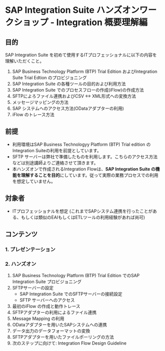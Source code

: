# SAP Integration Suite ハンズオンワークショップ - Integration 概要理解編
## 目的
SAP Integration Suite を初めて使用するITプロフェッショナルに以下の内容を理解いただくこと。
1. SAP Business Technology Platform (BTP) Trial Edition およびIntegration Suite Trial Edtion のプロビジョニング
2. SAP Integration Suite の各種ツールの目的および利用方法
3. SAP Integration Suite でのプロセスフローの作成(iFlow)の作成方法
4. SFTPによろファイル連携およびCSV <-> XML形式への変換方法
5. メッセージマッピングの方法
6. SAP システムへのアクセス方法(ODataアダプターの利用)
7. iFlow のトレース方法
   
## 前提
- 利用環境はSAP Business Technologyy Platform (BTP) Trial edition のIntegration Suiteの利用を前提としています。
- SFTP サーバーは弊社で準備したものを利用します。こちらのアクセス方法などは別途講師よりご連絡させて頂きます。
- 本ハンズオンで作成されるIntegration Flowは、**SAP Integration Suite の機能を理解することを目的**にしています。従って実際の業務プロセスでの利用を想定していません。
  
## 対象者
- ITプロフェッショナルを想定 (これまでSAPシステム連携を行ったことがある、もしくは類似のEAIもしくはETLツールの利用経験があれば尚可)
  
## コンテンツ
### 1. プレゼンテーション
### 2. ハンズオン
1. SAP Business Technology Platform (BTP) Trial Edition でのSAP Integration Suite プロビジョニング
2. SFTPサーバーの設定
   - SAP Integration Suite でのSFTPサーバーの接続設定
   - SFTP サーバーへのアクセス
3. 最初のiFlow の作成と動作トレース
4. SFTPアダプターの利用によるファイル連携
5. Message Mapping の利用
6. ODataアダプターを用いたSAPシステムへの連携
7. データ出力のデータフォーマットの変換
8. SFTPアダプターを用いたファイルポーリングの方法
9. 次のステップに向けて: Integration Flow Design Guideline
